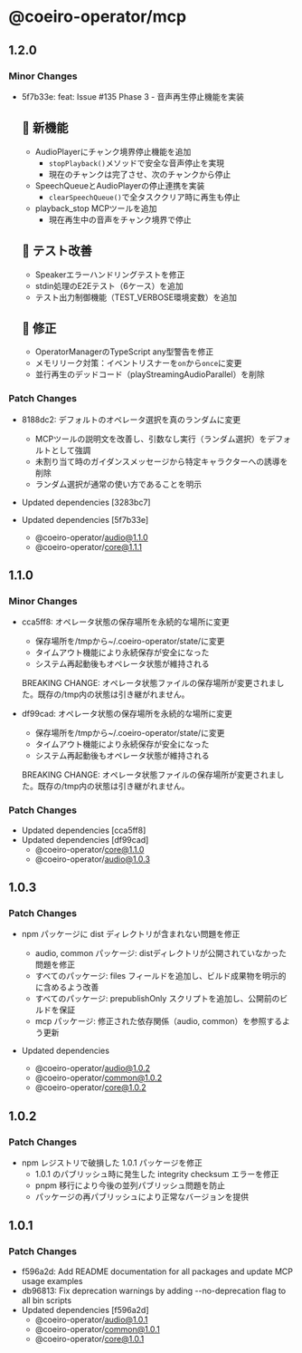 # @coeiro-operator/mcp

## 1.2.0

### Minor Changes

- 5f7b33e: feat: Issue #135 Phase 3 - 音声再生停止機能を実装

  ## 🎯 新機能
  - AudioPlayerにチャンク境界停止機能を追加
    - `stopPlayback()`メソッドで安全な音声停止を実現
    - 現在のチャンクは完了させ、次のチャンクから停止
  - SpeechQueueとAudioPlayerの停止連携を実装
    - `clearSpeechQueue()`で全タスククリア時に再生も停止
  - playback_stop MCPツールを追加
    - 現在再生中の音声をチャンク境界で停止

  ## 🧪 テスト改善
  - Speakerエラーハンドリングテストを修正
  - stdin処理のE2Eテスト（6ケース）を追加
  - テスト出力制御機能（TEST_VERBOSE環境変数）を追加

  ## 🐛 修正
  - OperatorManagerのTypeScript any型警告を修正
  - メモリリーク対策：イベントリスナーを`on`から`once`に変更
  - 並行再生のデッドコード（playStreamingAudioParallel）を削除

### Patch Changes

- 8188dc2: デフォルトのオペレータ選択を真のランダムに変更
  - MCPツールの説明文を改善し、引数なし実行（ランダム選択）をデフォルトとして強調
  - 未割り当て時のガイダンスメッセージから特定キャラクターへの誘導を削除
  - ランダム選択が通常の使い方であることを明示

- Updated dependencies [3283bc7]
- Updated dependencies [5f7b33e]
  - @coeiro-operator/audio@1.1.0
  - @coeiro-operator/core@1.1.1

## 1.1.0

### Minor Changes

- cca5ff8: オペレータ状態の保存場所を永続的な場所に変更
  - 保存場所を/tmpから~/.coeiro-operator/state/に変更
  - タイムアウト機能により永続保存が安全になった
  - システム再起動後もオペレータ状態が維持される

  BREAKING CHANGE: オペレータ状態ファイルの保存場所が変更されました。既存の/tmp内の状態は引き継がれません。

- df99cad: オペレータ状態の保存場所を永続的な場所に変更
  - 保存場所を/tmpから~/.coeiro-operator/state/に変更
  - タイムアウト機能により永続保存が安全になった
  - システム再起動後もオペレータ状態が維持される

  BREAKING CHANGE: オペレータ状態ファイルの保存場所が変更されました。既存の/tmp内の状態は引き継がれません。

### Patch Changes

- Updated dependencies [cca5ff8]
- Updated dependencies [df99cad]
  - @coeiro-operator/core@1.1.0
  - @coeiro-operator/audio@1.0.3

## 1.0.3

### Patch Changes

- npm パッケージに dist ディレクトリが含まれない問題を修正
  - audio, common パッケージ: distディレクトリが公開されていなかった問題を修正
  - すべてのパッケージ: files フィールドを追加し、ビルド成果物を明示的に含めるよう改善
  - すべてのパッケージ: prepublishOnly スクリプトを追加し、公開前のビルドを保証
  - mcp パッケージ: 修正された依存関係（audio, common）を参照するよう更新

- Updated dependencies
  - @coeiro-operator/audio@1.0.2
  - @coeiro-operator/common@1.0.2
  - @coeiro-operator/core@1.0.2

## 1.0.2

### Patch Changes

- npm レジストリで破損した 1.0.1 パッケージを修正
  - 1.0.1 のパブリッシュ時に発生した integrity checksum エラーを修正
  - pnpm 移行により今後の並列パブリッシュ問題を防止
  - パッケージの再パブリッシュにより正常なバージョンを提供

## 1.0.1

### Patch Changes

- f596a2d: Add README documentation for all packages and update MCP usage examples
- db96813: Fix deprecation warnings by adding --no-deprecation flag to all bin scripts
- Updated dependencies [f596a2d]
  - @coeiro-operator/audio@1.0.1
  - @coeiro-operator/common@1.0.1
  - @coeiro-operator/core@1.0.1
